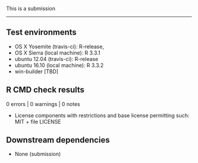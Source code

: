 This is a submission 

---

## Test environments
* OS X Yosemite (travis-ci): R-release,
* OS X Sierra (local machine): R 3.3.1
* ubuntu 12.04 (travis-ci): R-release
* ubuntu 16.10 (local machine): R 3.3.2 
* win-builder [TBD]

## R CMD check results

0 errors | 0 warnings | 0 notes

* License components with restrictions and base license permitting such:
  MIT + file LICENSE
  
## Downstream dependencies

* None (submission)
